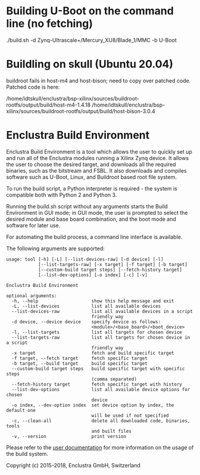 # Building U-Boot on the command line (no fetching)

./build.sh -d Zynq-Ultrascale+/Mercury_XU8/Blade_1/MMC -b U-Boot

# Buildling on skull (Ubuntu 20.04)

buildroot fails in host-m4 and host-bison; need to copy over patched code.
Patched code is here:

/home/idtskull/enclustra/bsp-xilinx/sources/buildroot-rootfs/output/build/host-m4-1.4.18
/home/idtskull/enclustra/bsp-xilinx/sources/buildroot-rootfs/output/build/host-bison-3.0.4

# Enclustra Build Environment

Enclustra Build Environment is a tool which allows the user to quickly set up and run all of the Enclustra modules running a Xilinx Zynq device.
It allows the user to choose the desired target, and downloads all the required binaries, such as the bitstream and FSBL. It also downloads and compiles software such as U-Boot, Linux, and Buildroot based root file system.

To run the build script, a Python interpreter is required - the system is compatible both with Python 2 and Python 3.

Running the build.sh script without any arguments starts the Build Environment in GUI mode; in GUI mode, the user is prompted to select the desired module and base board combination, and the boot mode and software for later use.

For automating the build process, a command line interface is available.

The following arguments are supported:

    usage: tool [-h] [-L] [--list-devices-raw] [-d device] [-l]
                [--list-targets-raw] [-x target] [-f target] [-b target]
                [--custom-build target steps] [--fetch-history target]
                [--list-dev-options] [-o index] [-c] [-v]

    Enclustra Build Environment

    optional arguments:
      -h, --help                    show this help message and exit
      -L, --list-devices            list all available devices
      --list-devices-raw            list all available devices in a script
                                    friendly way
      -d device, --device device    specify device as follows:
                                    <module>/<base_board>/<boot_device>
      -l, --list-targets            list all targets for chosen device
      --list-targets-raw            list all targets for chosen device in a script
                                    friendly way
      -x target                     fetch and build specific target
      -f target, --fetch target     fetch specific target
      -b target, --build target     build specific target
      --custom-build target steps   build specific target with specific steps
                                    (comma separated)
      --fetch-history target        fetch specific target with history
      --list-dev-options            list all available device options for chosen
                                    device
      -o index, --dev-option index  set device option by index, the default one
                                    will be used if not specified
      -c, --clean-all               delete all downloaded code, binaries, tools
                                    and built files
      -v, --version                 print version


Please refer to the [user documentation](http://enclustra.github.io/ebe-docs/user-doc-xilinx/index_xilinx.html) for more information on the usage of the build system.

Copyright (c) 2015-2018, Enclustra GmbH, Switzerland

